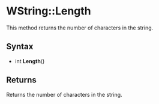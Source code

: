 # WString::Length #
This method returns the number of characters in the string.

## Syntax ##
- int **Length**()

## Returns ##
Returns the number of characters in the string.